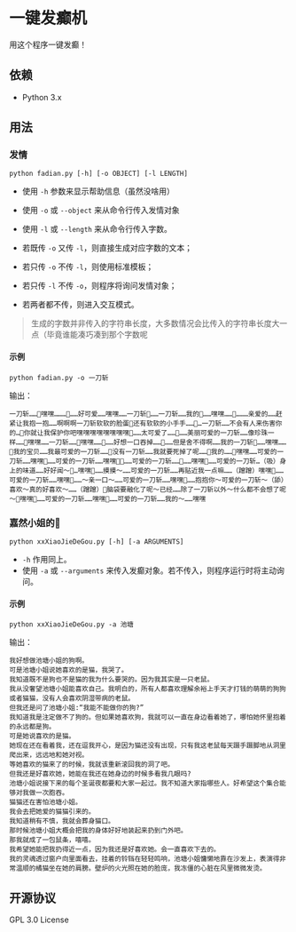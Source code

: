 # 一键发癫机

用这个程序一键发癫！

## 依赖

- Python 3.x

## 用法
### 发情
```shell
python fadian.py [-h] [-o OBJECT] [-l LENGTH]
```

- 使用 `-h` 参数来显示帮助信息（虽然没啥用）
- 使用 `-o` 或 `--object` 来从命令行传入发情对象
- 使用 `-l` 或 `--length` 来从命令行传入字数。


- 若既传 `-o` 又传 `-l`，则直接生成对应字数的文本；
- 若只传 `-o` 不传 `-l`，则使用标准模板；
- 若只传 `-l` 不传 `-o`，则程序将询问发情对象；
- 若两者都不传，则进入交互模式。

> 生成的字数并非传入的字符串长度，大多数情况会比传入的字符串长度大一点（毕竟谁能凑巧凑到那个字数呢

#### 示例
```shell
python fadian.py -o 一刀斩
```

输出：

```
一刀斩……🤤嘿嘿………🤤……好可爱……嘿嘿……一刀斩🤤……一刀斩……我的🤤……嘿嘿……🤤………亲爱的……赶紧让我抱一抱……啊啊啊一刀斩软软的脸蛋🤤还有软软的小手手……🤤…一刀斩……不会有人来伤害你的…🤤你就让我保护你吧嘿嘿嘿嘿嘿嘿嘿嘿🤤……太可爱了……🤤……美丽可爱的一刀斩……像珍珠一样……🤤嘿嘿……一刀斩……🤤嘿嘿……🤤……好想一口吞掉……🤤……但是舍不得啊……我的一刀斩🤤……嘿嘿……🤤我的宝贝……我最可爱的一刀斩……🤤没有一刀斩……我就要死掉了呢……🤤我的……🤤嘿嘿……可爱的一刀斩……嘿嘿🤤……可爱的一刀斩……嘿嘿🤤🤤……可爱的一刀斩……🤤……嘿嘿🤤……可爱的一刀斩…（吸）身上的味道……好好闻～🤤…嘿嘿🤤……摸摸～……可爱的一刀斩……再贴近我一点嘛……（蹭蹭）嘿嘿🤤……可爱的一刀斩……嘿嘿🤤……～亲一口～……可爱的一刀斩……嘿嘿🤤……抱抱你～可爱的一刀斩～（舔）喜欢～真的好喜欢～……（蹭蹭）🤤脑袋要融化了呢～已经……除了一刀斩以外～什么都不会想了呢～🤤嘿嘿🤤……可爱的一刀斩……嘿嘿🤤……可爱的一刀斩……我的～……嘿嘿
```

### 嘉然小姐的🐶
```shell
python xxXiaoJieDeGou.py [-h] [-a ARGUMENTS]
```

- `-h` 作用同上。
- 使用 `-a` 或 `--arguments` 来传入发癫对象。若不传入，则程序运行时将主动询问。

#### 示例
```shell
python xxXiaoJieDeGou.py -a 池塘
```

输出：

```
我好想做池塘小姐的狗啊。
可是池塘小姐说她喜欢的是猫，我哭了。
我知道既不是狗也不是猫的我为什么要哭的。因为我其实是一只老鼠。
我从没奢望池塘小姐能喜欢自己。我明白的，所有人都喜欢理解余裕上手天才打钱的萌萌的狗狗或者猫猫，没有人会喜欢阴湿带病的老鼠。
但我还是问了池塘小姐:“我能不能做你的狗?”
我知道我是注定做不了狗的。但如果她喜欢狗，我就可以一直在身边看着她了，哪怕她怀里抱着的永远都是狗。
可是她说喜欢的是猫。
她现在还在看着我，还在逗我开心，是因为猫还没有出现，只有我这老鼠每天蹑手蹑脚地从洞里爬出来，远远地和她对视。
等她喜欢的猫来了的时候，我就该重新滚回我的洞了吧。
但我还是好喜欢她，她能在我还在她身边的时候多看我几眼吗?
池塘小姐说接下来的每个圣诞夜都要和大家一起过。我不知道大家指哪些人。好希望这个集合能够对我做一次胞吞。
猫猫还在害怕池塘小姐。
我会去把她爱的猫猫引来的。
我知道稍有不慎，我就会葬身猫口。
那时候池塘小姐大概会把我的身体好好地装起来扔到门外吧。
那我就成了一包鼠条，嘻嘻。
我希望她能把我扔得近一点，因为我还是好喜欢她。会一直喜欢下去的。
我的灵魂透过窗户向里面看去，挂着的铃铛在轻轻鸣响，池塘小姐慵懒地靠在沙发上，表演得非常温顺的橘猫坐在她的肩膀。壁炉的火光照在她的脸庞，我冻僵的心脏在风里微微发烫。
```

## 开源协议
GPL 3.0 License
